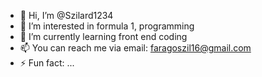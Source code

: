 - 👋 Hi, I’m @Szilard1234
- 👀 I’m interested in formula 1, programming
- 🌱 I’m currently learning front end coding
- 📫 You can reach me via email: faragoszil16@gmail.com
- ⚡ Fun fact: ...

<!---
Szilard1234/Szilard1234 is a ✨ special ✨ repository because its `README.md` (this file) appears on your GitHub profile.
You can click the Preview link to take a look at your changes.
--->
